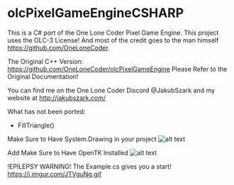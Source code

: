 # olcPixelGameEngineCSHARP
This is a C# port of the One Lone Coder Pixel Game Engine.
This project uses the OLC-3 License! And most of the credit goes to the man himself
https://github.com/OneLoneCoder.

The Original C++ Version: 
https://github.com/OneLoneCoder/olcPixelGameEngine
Please Refer to the Original Documentation!

You can find me on the One Lone Coder Discord
@JakubSzark and my website at http://jakubszark.com/

What has not been ported:
- FillTriangle()

Make Sure to Have System.Drawing in your project
![alt text](https://i.imgur.com/Q0NdfHd.gif)

Add Make Sure to Have OpenTK Installed
![alt text](https://i.imgur.com/AALeSw9.gif)

!EPILEPSY WARNING!
The Example.cs gives you a start!
https://i.imgur.com/JTVguNg.gif
